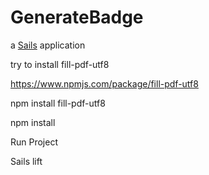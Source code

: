 # GenerateBadge

a [Sails](http://sailsjs.org) application


try to install fill-pdf-utf8

https://www.npmjs.com/package/fill-pdf-utf8

npm install fill-pdf-utf8 

npm install

Run Project 

Sails lift
